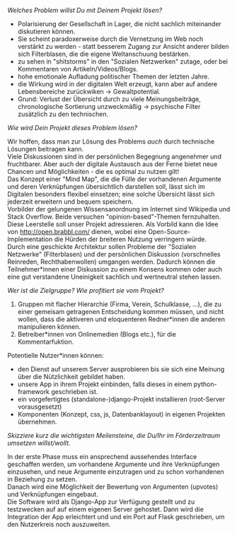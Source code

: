 *Welches Problem willst Du mit Deinem Projekt lösen?*

 - Polarisierung der Gesellschaft in Lager, die nicht sachlich miteinander diskutieren können. 
 - Sie scheint paradoxerweise durch die Vernetzung im Web noch verstärkt zu werden - statt besserem Zugang zur Ansicht anderer bilden sich Filterblasen, die die eigene Weltanschuung bestärken.
 - zu sehen in "shitstorms" in den "Sozialen Netzwerken" zutage, oder bei Kommentaren von Artikeln/Videos/Blogs. 
 - hohe emotionale Aufladung politischer Themen der letzten Jahre.
 - die Wirkung wird in der digitalen Welt erzeugt, kann aber auf andere Lebensbereiche zurückwiken -> Gewaltpotential.
 - Grund: Verlust der Übersicht durch zu viele Meinungsbeiträge, chronologische Sortierung unzweckmäßig -> psychische Filter zusätzlich zu den technischen.

*Wie wird Dein Projekt dieses Problem lösen?*  

Wir hoffen, dass man zur Lösung des Problems _auch_ durch technische Lösungen beitragen kann.  
Viele Diskussionen sind in der persönlichen Begegnung angenehmer und fruchtbarer. Aber auch der digitale Austausch aus der Ferne bietet neue Chancen und Möglichkeiten - die es optimal zu nutzen gilt!  
Das Konzept einer "Mind Map", die die Fülle der vorhandenen Argumente und deren Verknüpfungen übersichtlich darstellen soll, lässt sich im Digitalen besonders flexibel einsetzen; eine solche Übersicht lässt sich jederzeit erweitern und bequem speichern.  
Vorbilder der gelungenen Wissensanordnung im Internet sind Wikipedia und Stack Overflow. Beide versuchen "opinion-based"-Themen fernzuhalten. Diese Leerstelle soll unser Projekt adressieren. Als Vorbild kann die Idee von http://open.brabbl.com/ dienen, wobei eine Open-Source-Implementation die Hürden der breiteren Nutzung verringern würde.  
Durch eine geschickte Architektur sollen Probleme der "Sozialen Netzwerke" (Filterblasen) und der persönlichen Diskussion (vorschnelles Reinreden, Rechthabenwollen) umgangen werden. Dadurch können die Teilnehmer*innen einer Diskussion zu einem Konsens kommen oder auch eine gut verstandene Uneinigkeit sachlich und wertneutral stehen lassen.  

*Wer ist die Zielgruppe? Wie profitiert sie vom Projekt?*  

 1. Gruppen mit flacher Hierarchie (Firma, Verein, Schulklasse, ...), die zu einer gemeisam getragenen Entscheidung kommen müssen, und nicht wollen, dass die aktiveren und eloquenteren Redner*innen die anderen manipulieren können.  
 2. Betreiber*innen von Onlinemedien (Blogs etc.), für die Kommentarfuktion.  

Potentielle Nutzer*innen können:
 - den Dienst auf unserem Server ausprobieren bis sie sich eine Meinung über die Nützlichkeit gebildet haben.
 - unsere App in ihrem Projekt einbinden, falls dieses in einem python-framework geschrieben ist.
 - ein vorgefertigtes (standalone-)django-Projekt installieren (root-Server vorausgesetzt)
 - Komponenten (Konzept, css, js, Datenbanklayout) in eigenen Projekten übernehmen.

*Skizziere kurz die wichtigsten Meilensteine, die Du/Ihr im Förderzeitraum umsetzen willst/wollt.*

In der erste Phase muss ein ansprechend aussehendes Interface geschaffen werden, um vorhandene Argumente und ihre Verknüpfungen einzusehen, und neue Argumente einzutragen und zu schon vorhandenen in Beziehung zu setzen.  
Danach wird eine Möglichkeit der Bewertung von Argumenten (upvotes) und Verknüpfungen eingebaut.  
Die Software wird als Django-App zur Verfügung gestellt und zu testzwecken auf auf einem eigenen Server gehostet. Dann wird die Integration der App erleichtert und und ein Port auf Flask geschrieben, um den Nutzerkreis noch auszuweiten. 


